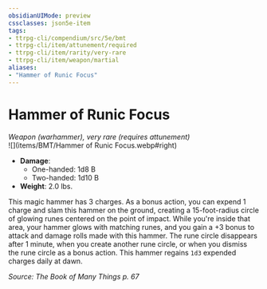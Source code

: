 ```yaml
---
obsidianUIMode: preview
cssclasses: json5e-item
tags:
- ttrpg-cli/compendium/src/5e/bmt
- ttrpg-cli/item/attunement/required
- ttrpg-cli/item/rarity/very-rare
- ttrpg-cli/item/weapon/martial
aliases: 
- "Hammer of Runic Focus"
---
```

# Hammer of Runic Focus
*Weapon (warhammer), very rare (requires attunement)*  
![](items/BMT/Hammer of Runic Focus.webp#right)  

- **Damage**:
  - One-handed: 1d8 B
  - Two-handed: 1d10 B
- **Weight**: 2.0 lbs.

This magic hammer has 3 charges. As a bonus action, you can expend 1 charge and slam this hammer on the ground, creating a 15-foot-radius circle of glowing runes centered on the point of impact. While you're inside that area, your hammer glows with matching runes, and you gain a +3 bonus to attack and damage rolls made with this hammer. The rune circle disappears after 1 minute, when you create another rune circle, or when you dismiss the rune circle as a bonus action. This hammer regains `1d3` expended charges daily at dawn.

*Source: The Book of Many Things p. 67*